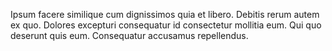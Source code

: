 Ipsum facere similique cum dignissimos quia et libero. Debitis rerum autem ex quo. Dolores excepturi consequatur id consectetur mollitia eum. Qui quo deserunt quis eum. Consequatur accusamus repellendus.